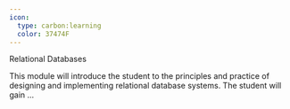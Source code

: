 ```yaml
---
icon:
  type: carbon:learning
  color: 37474F
---
```

Relational Databases

This module will introduce the student to the principles and practice of designing and implementing relational database systems. The student will gain ... 
